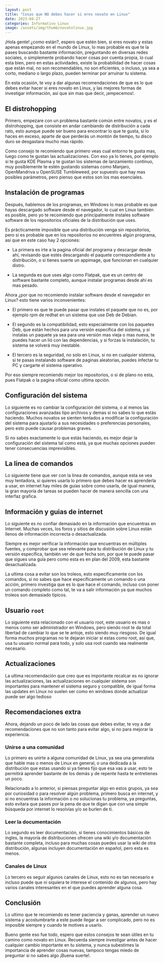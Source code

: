 ```yaml
---
layout: post
title: "Cosas que NO debes hacer si eres novato en Linux"
date: 2023-04-27
categories: Informativo Linux
image: /assets/img/thumb/novatolinux.jpg
---
```


¡Hola gente! ¿como están?, espero que estén bien, si eres novato y estas apenas empezando en el mundo de Linux, lo mas probable es que te la pases buscando bastante información, preguntando en diversas redes sociales, o simplemente probando hacer cosas por cuenta propia, lo cual esta bien, pero en estas actividades, existe la probabilidad de hacer cosas que están mal, no son recomendables, no son eficientes, o incluso, ya sea a corto, mediano o largo plazo, pueden terminar por arruinar tu sistema.

En esta ocasión, te voy a dar algunas recomendaciones de que es lo que debes evitar hacer si eres novato en Linux, y las mejores formas de investigar información, así que sin mas que decir, ¡empecemos!.

## El distrohopping

Primero, empezare con un problema bastante común entre novatos, y es el distrohopping, que consiste en andar cambiando de distribución a cada rato, esto aunque puede ser bueno para encontrar lo que te gusta, si lo haces en exceso, aparte de que perderás un montón de tiempo, tu disco duro se desgastara mucho mas rápido.

Como consejo te recomiendo que primero veas cual entorno te gusta mas, luego como te gustan las actualizaciones. Con eso ya lo tienes, por ejemplo si te gusta KDE Plasma y te gustan los sistemas de lanzamiento continuo, muy posiblemente te estén gustando sistemas como Manjaro, OpenMandriva u OpenSUSE Tumbleweed, por supuesto que hay mas posibles parámetros, pero pienso que estos son los mas esenciales.

## Instalación de programas

Después, hablemos de los programas, en Windows lo mas probable es que hayas descargado software desde el navegador, lo cual en Linux también es posible, pero yo te recomiendo que principalmente instales software software de los repositorios oficiales de la distribución que uses.

Es prácticamente imposible que una distribución venga sin repositorios, pero si es probable que en los repositorios no encuentres algún programa, así que en este caso hay 2 opciones:

* La primera es irte a la pagina oficial del programa y descargar desde ahí, revisando que estés descargando el paquete correspondiente a tu distribución, o si tienes suerte un appimage, que funcionan en cualquier distro.

- La segunda es que uses algo como Flatpak, que es un centro de software bastante completo, aunque instalar programas desde ahí es mas pesado.

Ahora ¿por que no recomiendo instalar software desde el navegador en Linux? esto tiene varios inconvenientes:

- El primero es que te puede pasar que instales el paquete que no es, por ejemplo rpm de redhat en un sistema que use Deb de Debian.

- El segundo es la compatibilidad, esto especialmente con los paquetes Deb, que están hechos para una versión especifica del sistema, y si instalas un paquete ya sea para una versión mas vieja o mas nueva, te puedes hacer un lió con las dependencias, y si forzas la instalación, tu sistema se volverá muy inestable.

- El tercero es la seguridad, no solo en Linux, si no en cualquier sistema, si te pasas instalando software de paginas aleatorias, puedes infectar tu PC y cargarte el sistema operativo.

Por eso siempre recomiendo mejor los repositorios, o si de plano no esta, pues Flatpak o la pagina oficial como ultima opción.

## Configuración del sistema

Lo siguiente es no cambiar la configuración del sistema, o al menos las configuraciones avanzadas tipo archivos y demas si no sabes lo que estás haciendo. Muchos novatos se sienten tentados a modificar la configuración del sistema para ajustarlo a sus necesidades o preferencias personales, pero esto puede causar problemas graves.

Si no sabes exactamente lo que estás haciendo, es mejor dejar la configuración del sistema tal como está, ya que muchas opciones pueden tener consecuencias imprevisibles. 

## La linea de comandos

Lo siguiente tiene que ver con la linea de comandos, aunque esta se vea muy tentadora, si quieres usarla lo primero que debes hacer es aprenderla a usar, en internet hay miles de guías sobre como usarla, de igual manera, la gran mayoría de tareas se pueden hacer de manera sencilla con una interfaz grafica.

## Información y guias de internet

Lo siguiente es no confiar demasiado en la información que encuentras en Internet. Muchas veces, los foros y sitios de discusión sobre Linux están llenos de información incorrecta o desactualizada.

Siempre es mejor verificar la información que encuentras en múltiples fuentes, y comprobar que sea relevante para tu distribución de Linux y tu versión específica, también ver de que fecha son, por que te puede pasar que sigues una guía pero como esta es en plan del 2009, esta bastante desactualizada.

La ultima cosa a evitar son los troleos, esto específicamente con los comandos, si no sabes que hace específicamente un comando o una acción, primero investiga que es lo que hace el comando, incluso con poner un comando completo como tal, te va a salir información ya que muchos troleos son demasiado típicos.

## Usuario `root`

Lo siguiente esta relacionado con el usuario root, este usuario es mas o menos como ser administrador en Windows, pero siendo root te da total libertad de cambiar lo que se te antoje, esto siendo muy riesgoso. De igual forma muchos programas no te dejaran iniciar si estas como root, asi que, usa tu usuario normal para todo, y solo usa root cuando sea realmente necesario.

## Actualizaciones

La ultima recomendación que creo que es importante recalcar es no ignorar las actualizaciones, las actualizaciones en cualquier sistema son importantes para mantener el sistema seguro y compatible, de igual forma las updates en Linux no suelen ser como en windows donde actualizar puede ser algo tedioso

## Recomendaciones extra

Ahora, dejando un poco de lado las cosas que debes evitar, te voy a dar recomendaciones que no son tanto para evitar algo, si no para mejorar la experiencia.

### Unirse a una comunidad

Lo primero es unirte a alguna comunidad de Linux, ya sea una generalista que hable mas o menos de Linux en general, o una dedicada a la distribución que estas usando si ya tienes fijo que esa vas a usar, esto te permitirá aprender bastante de los demás y de repente hasta te entretienes un poco.

Relacionado a lo anterior, si piensas preguntar algo en estos grupos, ya sea por curiosidad o para resolver algún problema, primero busca en internet, y si no encuentras la información o no solucionas tu problema, ya preguntas, esto evitara que pases por la pena de que te digan que con una simple búsqueda por internet lo resolvías y/o se burlen de ti.

### Leer la documentación

Lo segundo es leer documentación, si tienes conocimientos básicos de ingles, la mayoría de distribuciones ofrecen una wiki y/o documentación bastante completa, incluso para muchas cosas puedes usar la wiki de otra distribución, algunas incluyen documentación en español, pero esta es menos.

### Canales de Linux

Lo tercero es seguir algunos canales de Linux, esto no es tan necesario e incluso puede que ni siquiera te interese el contenido de algunos, pero hay varios canales interesantes en el que puedes aprender alguna cosa.

## Conclusión

Lo ultimo que te recomiendo es tener paciencia y ganas, aprender un nuevo sistema y acostumbrarte a este puede llegar a ser complicado, pero no es imposible siempre y cuando te motives a usarlo.

Bueno gente eso fue todo, espero que estos consejos te sean útiles en tu camino como novato en Linux. Recuerda siempre investigar antes de hacer cualquier cambio importante en tu sistema, y nunca subestimes la importancia de aprender cosas nuevas, tampoco tengas miedo de preguntar si no sabes algo ¡Buena suerte!.